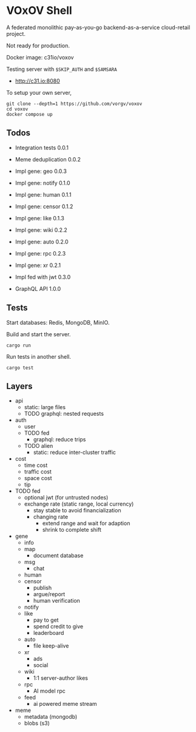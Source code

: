 # VOxOV Shell

A federated monolithic pay-as-you-go backend-as-a-service cloud-retail project.

Not ready for production.

Docker image: c31io/voxov

Testing server with `$SKIP_AUTH` and `$SAMSARA`
- http://c31.io:8080

To setup your own server,

    git clone --depth=1 https://github.com/vorgv/voxov
    cd voxov
    docker compose up

## Todos

- Integration tests     0.0.1
- Meme deduplication    0.0.2
- Impl gene: geo        0.0.3

- Impl gene: notify     0.1.0
- Impl gene: human      0.1.1
- Impl gene: censor     0.1.2
- Impl gene: like       0.1.3
- Impl gene: wiki       0.2.2

- Impl gene: auto       0.2.0
- Impl gene: rpc        0.2.3
- Impl gene: xr         0.2.1

- Impl fed with jwt     0.3.0

- GraphQL API           1.0.0

## Tests

Start databases: Redis, MongoDB, MinIO.

Build and start the server.

    cargo run

Run tests in another shell.

    cargo test

## Layers

- api
    - static: large files
    - TODO graphql: nested requests
- auth
    - user
    - TODO fed
        - graphql: reduce trips
    - TODO alien
        - static: reduce inter-cluster traffic
- cost
    - time cost
    - traffic cost
    - space cost
    - tip
- TODO fed
    - optional jwt (for untrusted nodes)
    - exchange rate (static range, local currency)
        - stay stable to avoid financialization
        - changing rate
            - extend range and wait for adaption
            - shrink to complete shift
- gene
    - info
    - map
        - document database
    - msg
        - chat
    - human
    - censor
        - publish
        - argue/report
        - human verification
    - notify
    - like
        - pay to get
        - spend credit to give
        - leaderboard
    - auto
        - file keep-alive
    - xr
        - ads
        - social
    - wiki
        - 1:1 server-author likes
    - rpc
        - AI model rpc
    - feed
        - ai powered meme stream
- meme
    - metadata (mongodb)
    - blobs (s3)
